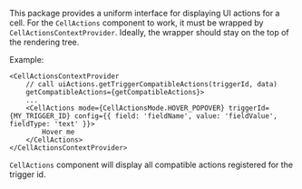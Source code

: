 This package provides a uniform interface for displaying UI actions for a cell.
For the `CellActions` component to work, it must be wrapped by `CellActionsContextProvider`. Ideally, the wrapper should stay on the top of the rendering tree.

Example:
```JSX
<CellActionsContextProvider
    // call uiActions.getTriggerCompatibleActions(triggerId, data)
    getCompatibleActions={getCompatibleActions}>
    ...
    <CellActions mode={CellActionsMode.HOVER_POPOVER} triggerId={MY_TRIGGER_ID} config={{ field: 'fieldName', value: 'fieldValue', fieldType: 'text' }}>
        Hover me
    </CellActions>
</CellActionsContextProvider>

```

`CellActions` component will display all compatible actions registered for the trigger id.